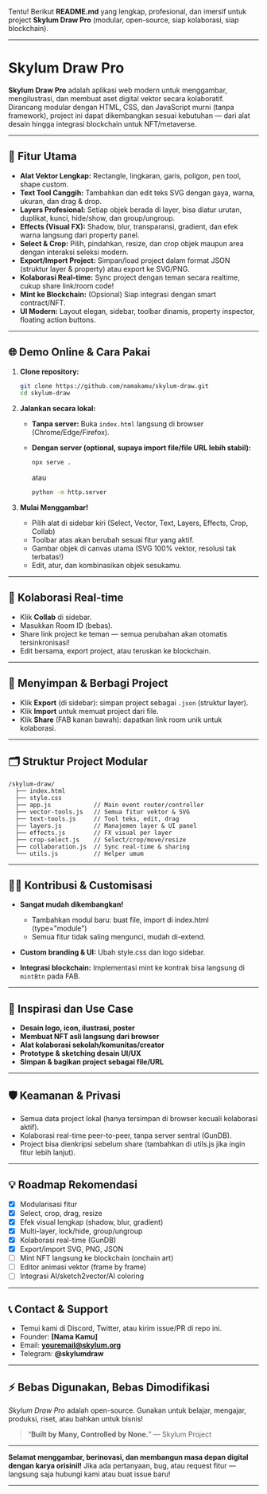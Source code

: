 Tentu!
Berikut **README.md** yang lengkap, profesional, dan imersif untuk project **Skylum Draw Pro**
(modular, open-source, siap kolaborasi, siap blockchain).

---

# Skylum Draw Pro

**Skylum Draw Pro** adalah aplikasi web modern untuk menggambar, mengilustrasi, dan membuat aset digital vektor secara kolaboratif.
Dirancang modular dengan HTML, CSS, dan JavaScript murni (tanpa framework), project ini dapat dikembangkan sesuai kebutuhan — dari alat desain hingga integrasi blockchain untuk NFT/metaverse.

---

## 🚀 **Fitur Utama**

* **Alat Vektor Lengkap:** Rectangle, lingkaran, garis, poligon, pen tool, shape custom.
* **Text Tool Canggih:** Tambahkan dan edit teks SVG dengan gaya, warna, ukuran, dan drag & drop.
* **Layers Profesional:** Setiap objek berada di layer, bisa diatur urutan, duplikat, kunci, hide/show, dan group/ungroup.
* **Effects (Visual FX):** Shadow, blur, transparansi, gradient, dan efek warna langsung dari property panel.
* **Select & Crop:** Pilih, pindahkan, resize, dan crop objek maupun area dengan interaksi seleksi modern.
* **Export/Import Project:** Simpan/load project dalam format JSON (struktur layer & property) atau export ke SVG/PNG.
* **Kolaborasi Real-time:** Sync project dengan teman secara realtime, cukup share link/room code!
* **Mint ke Blockchain:** (Opsional) Siap integrasi dengan smart contract/NFT.
* **UI Modern:** Layout elegan, sidebar, toolbar dinamis, property inspector, floating action buttons.

---

## 🌐 **Demo Online & Cara Pakai**

1. **Clone repository:**

   ```bash
   git clone https://github.com/namakamu/skylum-draw.git
   cd skylum-draw
   ```

2. **Jalankan secara lokal:**

   * **Tanpa server:**
     Buka `index.html` langsung di browser (Chrome/Edge/Firefox).
   * **Dengan server (optional, supaya import file/file URL lebih stabil):**

     ```bash
     npx serve .
     ```

     atau

     ```bash
     python -m http.server
     ```

3. **Mulai Menggambar!**

   * Pilih alat di sidebar kiri (Select, Vector, Text, Layers, Effects, Crop, Collab)
   * Toolbar atas akan berubah sesuai fitur yang aktif.
   * Gambar objek di canvas utama (SVG 100% vektor, resolusi tak terbatas!)
   * Edit, atur, dan kombinasikan objek sesukamu.

---

## 🤝 **Kolaborasi Real-time**

* Klik **Collab** di sidebar.
* Masukkan Room ID (bebas).
* Share link project ke teman — semua perubahan akan otomatis tersinkronisasi!
* Edit bersama, export project, atau teruskan ke blockchain.

---

## 💾 **Menyimpan & Berbagi Project**

* Klik **Export** (di sidebar): simpan project sebagai `.json` (struktur layer).
* Klik **Import** untuk memuat project dari file.
* Klik **Share** (FAB kanan bawah): dapatkan link room unik untuk kolaborasi.

---

## 🗂️ **Struktur Project Modular**

```
/skylum-draw/
  ├── index.html
  ├── style.css
  ├── app.js            // Main event router/controller
  ├── vector-tools.js   // Semua fitur vektor & SVG
  ├── text-tools.js     // Tool teks, edit, drag
  ├── layers.js         // Manajemen layer & UI panel
  ├── effects.js        // FX visual per layer
  ├── crop-select.js    // Select/crop/move/resize
  ├── collaboration.js  // Sync real-time & sharing
  └── utils.js          // Helper umum
```

---

## 🧑‍💻 **Kontribusi & Customisasi**

* **Sangat mudah dikembangkan!**

  * Tambahkan modul baru: buat file, import di index.html (type="module")
  * Semua fitur tidak saling mengunci, mudah di-extend.
* **Custom branding & UI:**
  Ubah style.css dan logo sidebar.
* **Integrasi blockchain:**
  Implementasi mint ke kontrak bisa langsung di `mintBtn` pada FAB.

---

## 🎨 **Inspirasi dan Use Case**

* **Desain logo, icon, ilustrasi, poster**
* **Membuat NFT asli langsung dari browser**
* **Alat kolaborasi sekolah/komunitas/creator**
* **Prototype & sketching desain UI/UX**
* **Simpan & bagikan project sebagai file/URL**

---

## 🛡️ **Keamanan & Privasi**

* Semua data project lokal (hanya tersimpan di browser kecuali kolaborasi aktif).
* Kolaborasi real-time peer-to-peer, tanpa server sentral (GunDB).
* Project bisa dienkripsi sebelum share (tambahkan di utils.js jika ingin fitur lebih lanjut).

---

## 💡 **Roadmap Rekomendasi**

* [x] Modularisasi fitur
* [x] Select, crop, drag, resize
* [x] Efek visual lengkap (shadow, blur, gradient)
* [x] Multi-layer, lock/hide, group/ungroup
* [x] Kolaborasi real-time (GunDB)
* [x] Export/import SVG, PNG, JSON
* [ ] Mint NFT langsung ke blockchain (onchain art)
* [ ] Editor animasi vektor (frame by frame)
* [ ] Integrasi AI/sketch2vector/AI coloring

---

## 📞 **Contact & Support**

* Temui kami di Discord, Twitter, atau kirim issue/PR di repo ini.
* Founder: **\[Nama Kamu]**
* Email: **[youremail@skylum.org](mailto:youremail@skylum.org)**
* Telegram: **@skylumdraw**

---

## ⚡ **Bebas Digunakan, Bebas Dimodifikasi**

*Skylum Draw Pro* adalah open-source.
Gunakan untuk belajar, mengajar, produksi, riset, atau bahkan untuk bisnis!

> “**Built by Many, Controlled by None.**”
> — Skylum Project

---

**Selamat menggambar, berinovasi, dan membangun masa depan digital dengan karya orisinil!**
Jika ada pertanyaan, bug, atau request fitur — langsung saja hubungi kami atau buat issue baru!

---
